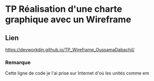 # TP Réalisation d'une charte graphique avec un Wireframe

## Lien
 https://devworkdin.github.io/TP_Wireframe_OussamaDabachil/
 
### Remarque

Cette ligne de code je l'ai prise sur Internet d'où les unités comme em

```css




